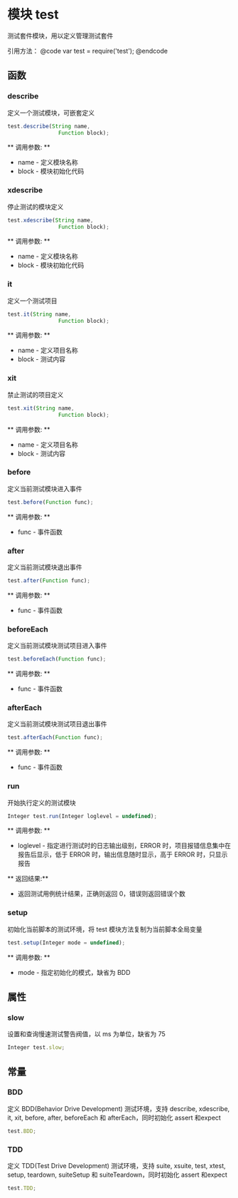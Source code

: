 # 模块 test
测试套件模块，用以定义管理测试套件

引用方法：
@code
var test = require(&#39;test&#39;);
@endcode
## 函数
        
### describe
定义一个测试模块，可嵌套定义
```JavaScript
test.describe(String name,
                Function block);
```

** 调用参数: **
* name - 定义模块名称
* block - 模块初始化代码

### xdescribe
停止测试的模块定义
```JavaScript
test.xdescribe(String name,
                Function block);
```

** 调用参数: **
* name - 定义模块名称
* block - 模块初始化代码

### it
定义一个测试项目
```JavaScript
test.it(String name,
                Function block);
```

** 调用参数: **
* name - 定义项目名称
* block - 测试内容

### xit
禁止测试的项目定义
```JavaScript
test.xit(String name,
                Function block);
```

** 调用参数: **
* name - 定义项目名称
* block - 测试内容

### before
定义当前测试模块进入事件
```JavaScript
test.before(Function func);
```

** 调用参数: **
* func - 事件函数

### after
定义当前测试模块退出事件
```JavaScript
test.after(Function func);
```

** 调用参数: **
* func - 事件函数

### beforeEach
定义当前测试模块测试项目进入事件
```JavaScript
test.beforeEach(Function func);
```

** 调用参数: **
* func - 事件函数

### afterEach
定义当前测试模块测试项目退出事件
```JavaScript
test.afterEach(Function func);
```

** 调用参数: **
* func - 事件函数

### run
开始执行定义的测试模块
```JavaScript
Integer test.run(Integer loglevel = undefined);
```

** 调用参数: **
* loglevel - 指定进行测试时的日志输出级别，ERROR 时，项目报错信息集中在报告后显示，低于 ERROR 时，输出信息随时显示，高于 ERROR 时，只显示报告

** 返回结果:**
* 返回测试用例统计结果，正确则返回 0，错误则返回错误个数

### setup
初始化当前脚本的测试环境，将 test 模块方法复制为当前脚本全局变量
```JavaScript
test.setup(Integer mode = undefined);
```

** 调用参数: **
* mode - 指定初始化的模式，缺省为 BDD

## 属性
        
### slow
设置和查询慢速测试警告阀值，以 ms 为单位，缺省为 75
```JavaScript
Integer test.slow;
```

## 常量
        
### BDD
定义 BDD(Behavior Drive Development) 测试环境，支持 describe, xdescribe, it, xit, before, after, beforeEach 和 afterEach，同时初始化 assert 和expect
```JavaScript
test.BDD;
```

### TDD
定义 TDD(Test Drive Development) 测试环境，支持 suite, xsuite, test, xtest, setup, teardown, suiteSetup 和 suiteTeardown，同时初始化 assert 和expect
```JavaScript
test.TDD;
```

